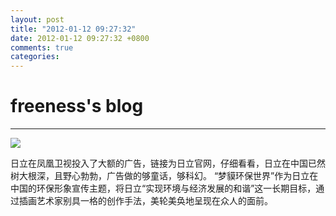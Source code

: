 ```yaml
---
layout: post
title: "2012-01-12 09:27:32"
date: 2012-01-12 09:27:32 +0800
comments: true
categories: 
---
```


# freeness's blog

----------

![](http://okqmqrbgo.bkt.clouddn.com/201201120927321.jpg)

>
日立在凤凰卫视投入了大额的广告，链接为日立官网，仔细看看，日立在中国已然树大根深，且野心勃勃，广告做的够童话，够科幻。
“梦貘环保世界”作为日立在中国的环保形象宣传主题，将日立“实现环境与经济发展的和谐”这一长期目标，通过插画艺术家别具一格的创作手法，美轮美奂地呈现在众人的面前。